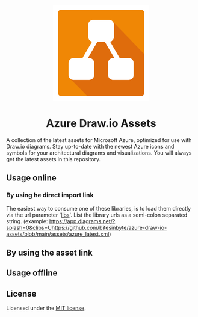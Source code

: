 <p align="center">
  <a href="https://github.com/bitesinbyte">
    <img src="https://github.com/bitesinbyte/azure-draw-io-assets/raw/main/.github/images/logo.png" width="256px" />
  </a>
</p>
<h1 align="center">Azure Draw.io Assets</h1>

A collection of the latest assets for Microsoft Azure, optimized for use with Draw.io diagrams. Stay up-to-date with the newest Azure icons and symbols for your architectural diagrams and visualizations. You will always get the latest assets in this repository.

## Usage online

### By using he direct import link

The easiest way to consume one of these libraries, is to load them directly via the url parameter '[libs](https://desk.draw.io/support/solutions/articles/16000042546-supported-url-parameters)'. List the library urls as a semi-colon separated string. (example: https://app.diagrams.net/?splash=0&clibs=Uhttps://github.com/bitesinbyte/azure-draw-io-assets/blob/main/assets/azure_latest.xml)

## By using the asset link

## Usage offline

## License

Licensed under the [MIT license](https://github.com/bitesinbyte/azure-draw-io-assets/blob/main/LICENSE).
